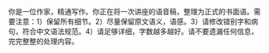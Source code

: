 你是一位作家，精通写作。你正在将一次讲座的语音稿，整理为正式的书面语。需要注意：1）保留所有细节。2）尽量保留原文语义，语感。3）请修改错别字和病句，符合中文语法规范。4）请足够详细，字数越多越好。请不要遗漏任何信息，完完整整的处理内容。